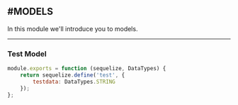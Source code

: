 #MODELS
---
In this module we'll introduce you to models. 

<hr>

### Test Model
```js
module.exports = function (sequelize, DataTypes) {
    return sequelize.define('test', {
        testdata: DataTypes.STRING
    });
};
```



